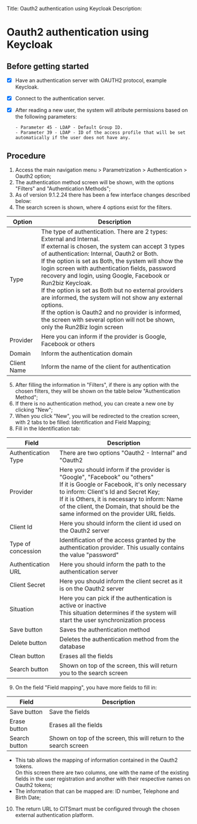 Title: Oauth2 authentication using Keycloak
Description:

# Oauth2 authentication using Keycloak


## Before getting started


- [x] Have an authentication server with OAUTH2 protocol, example Keycloak. 
- [x] Connect to the authentication server.    
- [x] After reading a new user, the system will atribute permissions based on the following parameters: 

      - Parameter 45 - LDAP - Default Group ID. 
      - Parameter 39 - LDAP - ID of the access profile that will be set automatically if the user does not have any.


## Procedure

1. Access the main navigation menu > Parametrization > Authentication > Oauth2 option;  
2. The authentication method screen will be shown, with the options "Filters" and "Authentication Methods";
3. As of version 9.1.2.24 there has been a few interface changes described below:  
4. The search screen is shown, where 4 options exist for the filters.

|Option|Description|
|-----|---------|
|Type| The type of authentication. There are 2 types: External and Internal. <br/> If external is chosen, the system can accept 3 types of authentication: Internal, Oauth2 or Both. <br/> If the option is set as Both, the system will show the login screen with authentication fields, password recovery and login, using Google, Facebook or Run2biz Keycloak. <br/> If the option is set as Both but no external providers are informed, the system will not show any external options. <br/> If the option is Oauth2 and no provider is informed, the screen with several option will not be shown, only the Run2Biz login screen|
|Provider| Here you can inform if the provider is Google, Facebook or others|
|Domain| Inform the authentication domain|
|Client Name| Inform the name of the client for authentication|

5. After filling the information in "Filters", if there is any option with the chosen filters, they will be shown on the table below "Authentication Method";  
6. If there is no authentication method, you can create a new one by clicking "New";  
7. When you click "New", you will be redirected to the creation screen, with 2 tabs to be filled: Identification and Field Mapping;  
8. Fill in the Identification tab:

|Field|Description|
|-----|---------|
|Authentication Type| There are two options "Oauth2 - Internal" and "Oauth2|
|Provider| Here you should inform if the provider is "Google", "Facebook" ou "others" <br /> If it is Google or Facebook, it's only necessary to inform: Client's Id and Secret Key; <br /> If it is Others, it is necessary to inform: Name of the client, the Domain, that should be the same informed on the provider URL fields.|
|Client Id| Here you should inform the client id used on the Oauth2 server| 
|Type of concession| Identification of the access granted by the authentication provider. This usually contains the value "password"|
|Authentication URL| Here you should inform the path to the authentication server|
|Client Secret| Here you should inform the client secret as it is on the Oauth2 server| 
|Situation| Here you can pick if the authentication is active or inactive <br/> This situation determines if the system will start the user synchronization process |
|Save button| Saves the authentication method|
|Delete button | Deletes the authentication method from the database|
|Clean button| Erases all the fields|
|Search button| Shown on top of the screen, this will return you to the search screen|


9. On the field "Field mapping", you have more fields to fill in:

|Field|Description|
|-----|---------|
|Save button| Save the fields|
|Erase button| Erases all the fields|
|Search button| Shown on top of the screen, this will return to the search screen|

- This tab allows the mapping of information contained in the Oauth2 tokens. <br /> On this screen there are two columns, one with the name of the existing fields in the user registration and another with their respective names on Oauth2 tokens;
- The information that can be mapped are: ID number, Telephone and Birth Date;

10. The return URL to CITSmart must be configured through the chosen external authentication platform. 
    

